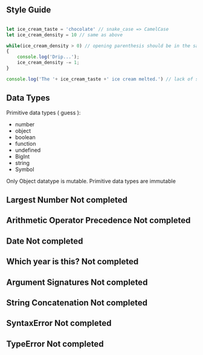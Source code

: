 ##  Style Guide	
```javascript 

let ice_cream_taste = 'chocolate' // snake_case => CamelCase
let ice_cream_density = 10 // same as above 

while(ice_cream_density > 0) // opening parenthesis should be in the same line 
{
    console.log('Drip...');
    ice_cream_density -= 1;
}

console.log('The '+ ice_cream_taste +' ice cream melted.') // lack of spaces between + operator  
``` 



## 	Data Types	

Primitive data types ( guess ): 
- number 
- object 
- boolean
- function 
- undefined 
- BigInt 
- string  
- Symbol 

Only Object datatype is mutable. Primitive data types are immutable 
## 	Largest Number	Not completed
## 	Arithmetic Operator Precedence	Not completed
## 	Date	Not completed
## 	Which year is this?	Not completed
## 	Argument Signatures	Not completed
## 	String Concatenation	Not completed
## 	SyntaxError	Not completed
## 	TypeError	Not completed
